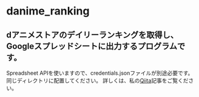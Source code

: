 # danime_ranking

## dアニメストアのデイリーランキングを取得し、Googleスプレッドシートに出力するプログラムです。

Spreadsheet APIを使いますので、credentials.jsonファイルが別途必要です。同じディレクトリに配置してください。
詳しくは、私の[Qiita](https://qiita.com/Kaz_prog/items/1bdb4172fa70adc37449)記事をご覧ください。
